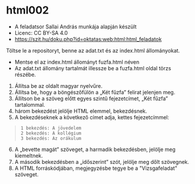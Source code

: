 # html002
* A feladatsor Sallai András munkája alapján készült 
* Licenc: CC BY-SA 4.0
* https://szit.hu/doku.php?id=oktatas:web:html:html_feladatok

Töltse le a repositoryt, benne az adat.txt és az index.html állományokat.
* Mentse el az index.html állományt fuzfa.html néven
* Az adat.txt állomány tartalmát illessze be a fuzfa.html oldal törzs részébe.
1. Állítsa be az oldalt magyar nyelvűre.
2. Állítsa be, hogy a böngészőfülön a „Két fűzfa” felirat jelenjen meg.
3. Állítson be a szöveg előtt egyes szintű fejezetcímet, „Két fűzfa” tartalommal.
4.  három bekezdést jelölje HTML elemmel, bekezdésnek.
5. A bekezdéseknek a következő címet adja, kettes fejezetcímmel:
>``` code linenums="1"
>1 bekezdés: A jövedelem
>2 bekezdés: A kollégium
>3 bekezdés: Az orákulum
>```
6. A „bevette magát” szöveget, a harmadik bekezdésben, jelölje meg kiemeltnek.
7. A második bekezdésben a „időszerint” szót, jelölje meg dőlt szövegnek.
8. A HTML forráskódjában, megjegyzésbe tegye be a "Vizsgafeladat" szöveget.

